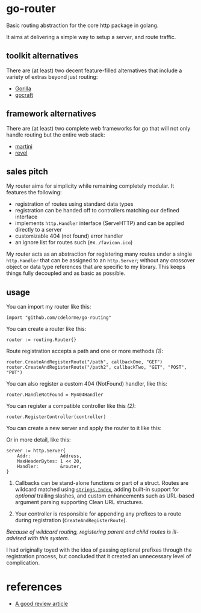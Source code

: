 
# go-router

Basic routing abstraction for the core http package in golang.

It aims at delivering a simple way to setup a server, and route traffic.


## toolkit alternatives

There are (at least) two decent feature-filled alternatives that include a variety of extras beyond just routing:

- [Gorilla](http://www.gorillatoolkit.org/)
- [gocraft](https://github.com/gocraft/web)


## framework alternatives

There are (at least) two complete web frameworks for go that will not only handle routing but the entire web stack:

- [martini](http://martini.codegangsta.io/)
- [revel](http://revel.github.io/)


## sales pitch

My router aims for simplicity while remaining completely modular.  It features the following:

- registration of routes using standard data types
- registration can be handed off to controllers matching our defined interface
- implements `http.Handler` interface (ServeHTTP) and can be applied directly to a server
- customizable 404 (not found) error handler
- an ignore list for routes such (ex. `/favicon.ico`)

My router acts as an abstraction for registering many routes under a single `http.Handler` that can be assigned to an `http.Server`; without any crossover object or data type references that are specific to my library.  This keeps things fully decoupled and as basic as possible.


## usage

You can import my router like this:

    import "github.com/cdelorme/go-routing"

You can create a router like this:

    router := routing.Router{}

Route registration accepts a path and one or more methods _(1)_:

    router.CreateAndRegisterRoute("/path", callbackOne, "GET")
    router.CreateAndRegisterRoute("/path2", callbackTwo, "GET", "POST", "PUT")

You can also register a custom 404 (NotFound) handler, like this:

    router.HandleNotFound = My404Handler

You can register a compatible controller like this _(2)_:

    router.RegisterController(controller)

You can create a new server and apply the router to it like this:

Or in more detail, like this:

    server := http.Server{
        Addr:           Address,
        MaxHeaderBytes: 1 << 20,
        Handler:        &router,
    }

1. Callbacks can be stand-alone functions or part of a struct.  Routes are wildcard matched using [`strings.Index`](http://golang.org/pkg/strings/#Index), adding built-in support for _optional_ trailing slashes, and custom enhancements such as URL-based argument parsing supporting Clean URL structures.

2. Your controller is responsible for appending any prefixes to a route during registration (`CreateAndRegisterRoute`).

_Because of wildcard routing, registering parent and child routes is ill-advised with this system._

I had originally toyed with the idea of passing optional prefixes through the registration process, but concluded that it created an unnecessary level of complication.


# references

- [A good review article](http://corner.squareup.com/2014/05/evaluating-go-frameworks.html)
